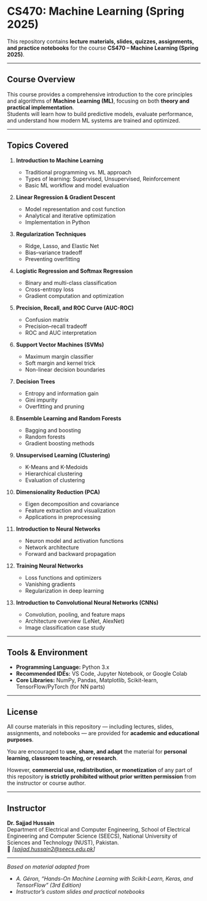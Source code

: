 # CS470: Machine Learning (Spring 2025)

This repository contains **lecture materials, slides, quizzes, assignments, and practice notebooks** for the course **CS470 – Machine Learning (Spring 2025)**.

---

## Course Overview
This course provides a comprehensive introduction to the core principles and algorithms of **Machine Learning (ML)**, focusing on both **theory and practical implementation**.  
Students will learn how to build predictive models, evaluate performance, and understand how modern ML systems are trained and optimized.

---

## Topics Covered

1. **Introduction to Machine Learning**  
   - Traditional programming vs. ML approach  
   - Types of learning: Supervised, Unsupervised, Reinforcement  
   - Basic ML workflow and model evaluation  

2. **Linear Regression & Gradient Descent**  
   - Model representation and cost function  
   - Analytical and iterative optimization  
   - Implementation in Python  

3. **Regularization Techniques**  
   - Ridge, Lasso, and Elastic Net  
   - Bias–variance tradeoff  
   - Preventing overfitting  

4. **Logistic Regression and Softmax Regression**  
   - Binary and multi-class classification  
   - Cross-entropy loss  
   - Gradient computation and optimization  

5. **Precision, Recall, and ROC Curve (AUC-ROC)**  
   - Confusion matrix  
   - Precision–recall tradeoff  
   - ROC and AUC interpretation  

6. **Support Vector Machines (SVMs)**  
   - Maximum margin classifier  
   - Soft margin and kernel trick  
   - Non-linear decision boundaries  

7. **Decision Trees**  
   - Entropy and information gain  
   - Gini impurity  
   - Overfitting and pruning  

8. **Ensemble Learning and Random Forests**  
   - Bagging and boosting  
   - Random forests  
   - Gradient boosting methods  

9. **Unsupervised Learning (Clustering)**  
   - K-Means and K-Medoids  
   - Hierarchical clustering  
   - Evaluation of clustering  

10. **Dimensionality Reduction (PCA)**  
    - Eigen decomposition and covariance  
    - Feature extraction and visualization  
    - Applications in preprocessing  

11. **Introduction to Neural Networks**  
    - Neuron model and activation functions  
    - Network architecture  
    - Forward and backward propagation  

12. **Training Neural Networks**  
    - Loss functions and optimizers  
    - Vanishing gradients  
    - Regularization in deep learning  

13. **Introduction to Convolutional Neural Networks (CNNs)**  
    - Convolution, pooling, and feature maps  
    - Architecture overview (LeNet, AlexNet)  
    - Image classification case study  

---

## Tools & Environment
- **Programming Language:** Python 3.x  
- **Recommended IDEs:** VS Code, Jupyter Notebook, or Google Colab  
- **Core Libraries:** NumPy, Pandas, Matplotlib, Scikit-learn, TensorFlow/PyTorch (for NN parts)

---

## License
All course materials in this repository — including lectures, slides, assignments, and notebooks — are provided for **academic and educational purposes**.

You are encouraged to **use, share, and adapt** the material for **personal learning, classroom teaching, or research**.

However, **commercial use, redistribution, or monetization** of any part of this repository **is strictly prohibited without prior written permission** from the instructor or course author.

---

## Instructor
**Dr. Sajjad Hussain**  
Department of Electrical and Computer Engineering,
School of Electrical Engineering and Computer Science (SEECS),
National University of Sciences and Technology (NUST), Pakistan.  
📧 *[sajjad.hussain2@seecs.edu.pk]*

---

*Based on material adapted from*  
- *A. Géron, “Hands-On Machine Learning with Scikit-Learn, Keras, and TensorFlow” (3rd Edition)*  
- *Instructor’s custom slides and practical notebooks*
